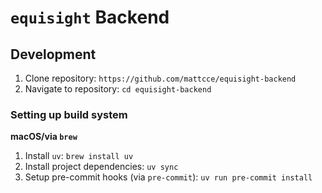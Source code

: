 # `equisight` Backend

## Development

1. Clone repository: `https://github.com/mattcce/equisight-backend`
2. Navigate to repository: `cd equisight-backend`

### Setting up build system

**macOS/via `brew`**

1. Install `uv`: `brew install uv`
2. Install project dependencies: `uv sync`
3. Setup pre-commit hooks (via `pre-commit`): `uv run pre-commit install`

